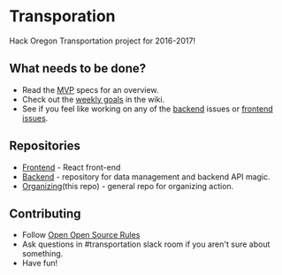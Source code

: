 # Transporation

Hack Oregon Transportation project for 2016-2017!

## What needs to be done?

* Read the [MVP](https://github.com/hackoregon/transportation/blob/master/mvp.md) specs for an overview.
* Check out the [weekly goals](https://github.com/hackoregon/transportation/wiki/Weekly-Goals) in the wiki.
* See if you feel like working on any of the [backend](https://github.com/hackoregon/transportation-backend/issues) issues or [frontend issues](https://github.com/hackoregon/transportation-frontend/issues).

## Repositories

* [Frontend](https://github.com/hackoregon/transportation-frontend) - React front-end
* [Backend](https://github.com/hackoregon/transportation-backend) - repository for data management and backend API magic.
* [Organizing](https://github.com/hackoregon/transportation)(this repo) - general repo for organizing action.

## Contributing

* Follow [Open Open Source Rules](openopensource.org)
* Ask questions in #transportation slack room if you aren't sure about something.
* Have fun!
